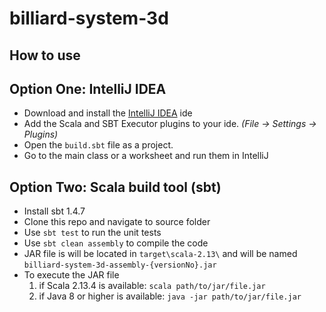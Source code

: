 # billiard-system-3d

## How to use
## Option One: IntelliJ IDEA

- Download and install the [IntelliJ IDEA](https://www.jetbrains.com/idea/) ide
- Add the Scala and SBT Executor plugins to your ide. *(File -> Settings -> Plugins)*
- Open the `build.sbt` file as a project.
- Go to the main class or a worksheet and run them in IntelliJ

## Option Two: Scala build tool (sbt)

- Install sbt 1.4.7
- Clone this repo and navigate to source folder
- Use `sbt test` to run the unit tests
- Use `sbt clean assembly` to compile the code
- JAR file is will be located in `target\scala-2.13\` and will be named `billiard-system-3d-assembly-{versionNo}.jar`
- To execute the JAR file
  1. if Scala 2.13.4 is available: `scala path/to/jar/file.jar`
  2. if Java 8 or higher is available: `java -jar path/to/jar/file.jar`
